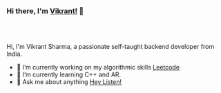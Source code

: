 ### Hi there, I'm [Vikrant!](https://kaafivikrant.me) 👋

<br />
<br />

Hi, I'm Vikrant Sharma, a passionate self-taught backend developer from India.

- 🔭 I’m currently working on my algorithmic skills [Leetcode](https://github.com/kaafivikrant/Leetcode_P)
- 🌱 I’m currently learning C++ and AR.
- 💬 Ask me about anything [Hey Listen!](https://github.com/kaafivikrant/kaafivikrant/issues)
